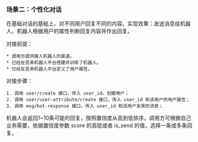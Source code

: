 ### 场景二：个性化对话

在基础对话的基础上，对不同用户回复不同的内容。实现效果：发送消息给机器人，机器人根据用户的属性判断回复内容并作出回复。

对接前提：

    * 调用方提供接入机器人的渠道。
    * 已经在吾来机器人平台搭建并训练了机器人。
    * 已经在吾来机器人平台定义了用户属性。

对接步骤：

    1. 调用 user/create 接口，传入 user_id，创建用户；
    2. 调用 user/user-attribute/create 接口，传入 user_id 和该用户的用户属性；
    3. 调用 msg/bot-response 接口，传入 user_id 和该用户发来的消息；
机器人会返回1~10条可能的回复，按照置信度从高到低排序。调用方可根据自己业务需要，依据置信度参数 score 的高低或者 is_send 的值，选择一条或多条回复。

